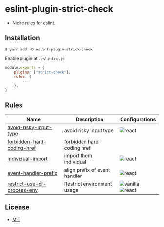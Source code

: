 # eslint-plugin-strict-check
- Niche rules for eslint.

## Installation

```shell
$ yarn add -D eslint-plugin-strick-check
```

Enable plugin at `.eslintrc.js`

```js
module.exports = {
    plugins: ["strict-check"],
    rules: {
        ...
    },
}
```

## Rules

| Name                                                                     | Description                   | Configurations                                                                                              |
|--------------------------------------------------------------------------|-------------------------------|-------------------------------------------------------------------------------------------------------------|
| [avoid-risky-input-type](docs/rules/avoid-risky-input-type.md)           | avoid risky input type        | ![react](https://img.shields.io/badge/-react-blue)                                                          |
| [forbidden-hard-coding-href](docs/rules/forbidden-hard-coding-href.md)   | forbidden hard coding href    |                                                                                                             |
| [individual-import](docs/rules/individual-import.md)                     | import them individual        | ![react](https://img.shields.io/badge/-react-blue)                                                          |
| [event-handler-prefix](docs/rules/event-handler-prefix.md)               | align prefix of event handler | ![react](https://img.shields.io/badge/-react-blue)                                                          |
| [restrict-use-of-process-env](docs/rules/restrict-use-of-process-env.md) | Restrict environment usage    | ![vanilla](https://img.shields.io/badge/-vanilla-yellow) ![react](https://img.shields.io/badge/-react-blue) |

## License
- [MIT](LICENSE)
